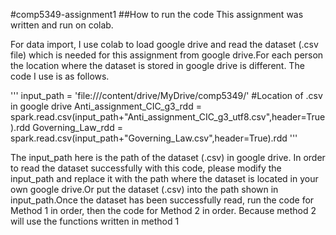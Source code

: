 #comp5349-assignment1
##How to run the code
This assignment was written and run on colab.

For data import, I use colab to load google drive and read the dataset (.csv file) which is needed for this assignment from google drive.For each person the location where the dataset is stored in google drive is different. The code I use is as follows.

'''
      input_path = 'file:///content/drive/MyDrive/comp5349/' #Location of .csv in google drive
      Anti_assignment_CIC_g3_rdd = spark.read.csv(input_path+"Anti_assignment_CIC_g3_utf8.csv",header=True).rdd
      Governing_Law_rdd = spark.read.csv(input_path+"Governing_Law.csv",header=True).rdd
'''

The input_path here is the path of the dataset (.csv) in google drive. In order to read the dataset successfully with this code, please modify the input_path and replace it with the path where the dataset is located in your own google drive.Or put the dataset (.csv) into the path shown in input_path.Once the dataset has been successfully read, run the code for Method 1 in order, then the code for Method 2 in order. Because method 2 will use the functions written in method 1
